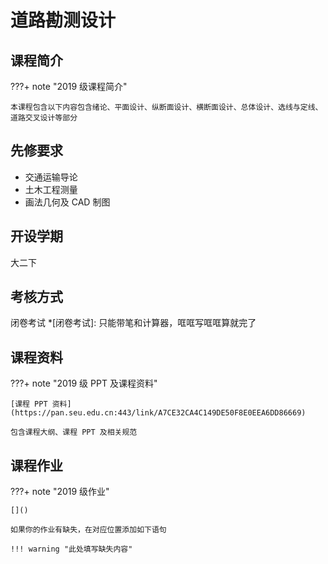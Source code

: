 # 道路勘测设计

## 课程简介

???+ note "2019 级课程简介"

    本课程包含以下内容包含绪论、平面设计、纵断面设计、横断面设计、总体设计、选线与定线、道路交叉设计等部分

## 先修要求

- 交通运输导论
- 土木工程测量
- 画法几何及 CAD 制图

## 开设学期

大二下

## 考核方式

闭卷考试
*[闭卷考试]: 只能带笔和计算器，哐哐写哐哐算就完了

## 课程资料

???+ note "2019 级 PPT 及课程资料"

    [课程 PPT 资料](https://pan.seu.edu.cn:443/link/A7CE32CA4C149DE50F8E0EEA6DD86669)

    包含课程大纲、课程 PPT 及相关规范

## 课程作业

???+ note "2019 级作业"

    []()
    
    如果你的作业有缺失，在对应位置添加如下语句

    !!! warning "此处填写缺失内容"
